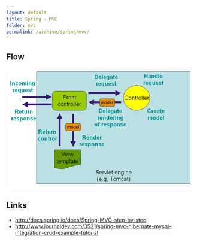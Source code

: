 ```yaml
---
layout: default
title: Spring - MVC
folder: mvc
permalink: /archive/spring/mvc/
---
```


## Flow

![mvc_dispatcherServlet](img/mvc_dispatcherServlet.png)

## Links

- <http://docs.spring.io/docs/Spring-MVC-step-by-step>
- <http://www.journaldev.com/3531/spring-mvc-hibernate-mysql-integration-crud-example-tutorial>
